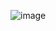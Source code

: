 ![image](https://github.com/happymink/lol_munchul/assets/71982555/d926eec2-fa55-4703-9514-48f517a1497c)
